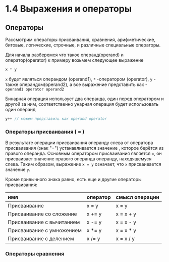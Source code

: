 # 1.4 Выражения и операторы

## Операторы

Рассмотрим операторы присваивания, сравнения, арифметические, битовые, логические, строчные, и различные специальные операторы.

Для начала разберемся что такое операнд\(operand\) и оператор\(operator\) к примеру возьмем следующее выражение

```javascript
x * y
```

`x` будет являться операндом \(operand1\), `*` -оператором \(operator\), `y` - также операндом\(operand2\), а все выражение представить как -  `operand1 operator operand2`

Бинарная операция использует два операнда, один перед оператором и другой за ним, соответственно унарная операция будет использовать один операнд

```javascript
y++ // можем представить как operand operator
```

### Операторы присваивания \( = \)

В результате операции присваивания операнду слева от оператора присваивания \(знак "="\) устанавливается значение , которое берётся из правого операнда. Основным оператором присваивания является  `=`, он присваивает значение правого операнда операнду, находящемуся слева. Таким образом, выражение `x = y` означает, что `x` присваивается значение `y`.

Кроме привычного знака равно, есть еще и другие операторы присваивания:

| имя | оператор | смысл операции |
| :--- | :--- | :--- |
| Присваивание | x = y | x = y |
| Присваивание cо сложение | x += y | x = x + y |
| Присваивание с вычитанием | x -= y | x = x - y |
| Присваивание с умножением | x \*= y | x = x \* y |
| Присваивание с делением | x /= y | x = x / y |

### Операторы сравнения



